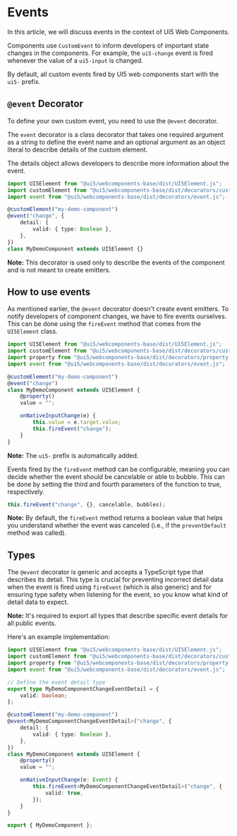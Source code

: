 # Events

In this article, we will discuss events in the context of UI5 Web Components.

Components use `CustomEvent` to inform developers of important state changes in the components. For example, the `ui5-change` event is fired whenever the value of a `ui5-input` is changed.

By default, all custom events fired by UI5 web components start with the `ui5-` prefix.

## `@event` Decorator

To define your own custom event, you need to use the `@event` decorator.

The `event` decorator is a class decorator that takes one required argument as a string to define the event name and an optional argument as an object literal to describe details of the custom element.

The details object allows developers to describe more information about the event.

```ts
import UI5Element from "@ui5/webcomponents-base/dist/UI5Element.js";
import customElement from "@ui5/webcomponents-base/dist/decorators/customElement.js";
import event from "@ui5/webcomponents-base/dist/decorators/event.js";

@customElement("my-demo-component")
@event("change", {
	detail: {
		valid: { type: Boolean },
	},
})
class MyDemoComponent extends UI5Element {}
```

**Note:** This decorator is used only to describe the events of the component and is not meant to create emitters.

## How to use events

As mentioned earlier, the `@event` decorator doesn't create event emitters. To notify developers of component changes, we have to fire events ourselves. This can be done using the `fireEvent` method that comes from the `UI5Element` class.

```ts
import UI5Element from "@ui5/webcomponents-base/dist/UI5Element.js";
import customElement from "@ui5/webcomponents-base/dist/decorators/customElement.js";
import property from "@ui5/webcomponents-base/dist/decorators/property.js";
import event from "@ui5/webcomponents-base/dist/decorators/event.js";

@customElement("my-demo-component")
@event("change")
class MyDemoComponent extends UI5Element {
    @property()
    value = "";

    onNativeInputChange(e) {
        this.value = e.target.value;
        this.fireEvent("change");
    }
}
```

**Note:** The `ui5-` prefix is automatically added.

Events fired by the `fireEvent` method can be configurable, meaning you can decide whether the event should be cancelable or able to bubble. This can be done by setting the third and fourth parameters of the function to true, respectively.

```ts
this.fireEvent("change", {}, cancelable, bubbles);
```

**Note:** By default, the `fireEvent` method returns a boolean value that helps you understand whether the event was canceled (i.e., if the `preventDefault` method was called).

## Types
The `@event` decorator is generic and accepts a TypeScript type that describes its detail. This type is crucial for preventing incorrect detail data when the event is fired using `fireEvent` (which is also generic) and for ensuring type safety when listening for the event, so you know what kind of detail data to expect.

**Note:** It's required to export all types that describe specific event details for all public events.

Here's an example implementation:

```typescript
import UI5Element from "@ui5/webcomponents-base/dist/UI5Element.js";
import customElement from "@ui5/webcomponents-base/dist/decorators/customElement.js";
import property from "@ui5/webcomponents-base/dist/decorators/property.js";
import event from "@ui5/webcomponents-base/dist/decorators/event.js";

// Define the event detail type
export type MyDemoComponentChangeEventDetail = {
    valid: boolean;
};

@customElement("my-demo-component")
@event<MyDemoComponentChangeEventDetail>("change", {
    detail: {
        valid: { type: Boolean },
    },
})
class MyDemoComponent extends UI5Element {
    @property()
    value = "";

    onNativeInputChange(e: Event) {
        this.fireEvent<MyDemoComponentChangeEventDetail>("change", {
            valid: true,
        });
    }
}

export { MyDemoComponent };
```